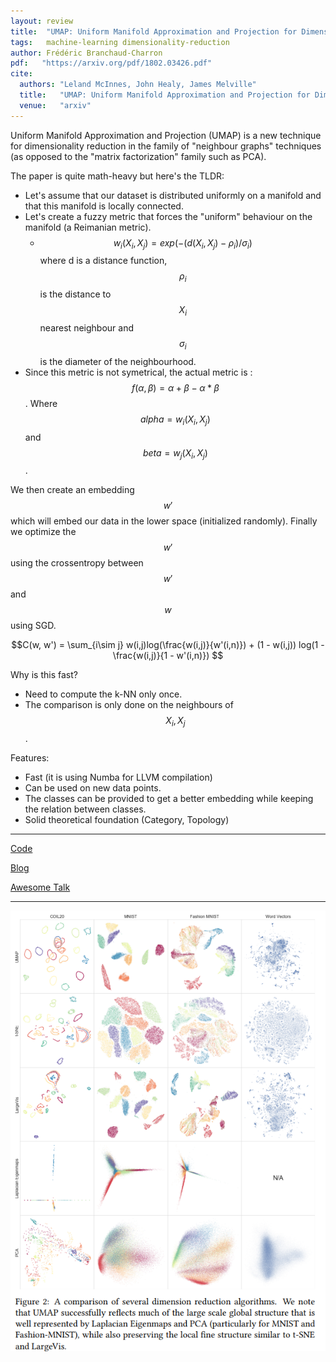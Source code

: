 ```yaml
---
layout: review
title:  "UMAP: Uniform Manifold Approximation and Projection for Dimension Reduction"
tags:   machine-learning dimensionality-reduction
author: Frédéric Branchaud-Charron
pdf:   "https://arxiv.org/pdf/1802.03426.pdf"
cite:
  authors: "Leland McInnes, John Healy, James Melville"
  title:   "UMAP: Uniform Manifold Approximation and Projection for Dimension Reduction"
  venue:   "arxiv"
---
```


Uniform Manifold Approximation and Projection (UMAP) is a new technique for dimensionality reduction in the family of "neighbour graphs" techniques (as opposed to the "matrix factorization" family such as PCA).

The paper is quite math-heavy but here's the TLDR:

* Let's assume that our dataset is distributed uniformly on a manifold and that this manifold is locally connected.
* Let's create a fuzzy metric that forces the "uniform" behaviour on the manifold (a Reimanian metric).
  * $$ w_i(X_i, X_j) = exp(-(d(X_i, X_j) - \rho_i)/ \sigma_i) $$ where d is a distance function, $$\rho_i$$ is the distance to $$X_i$$ nearest neighbour and $$\sigma_i$$ is the diameter of the neighbourhood.
* Since this metric is not symetrical, the actual metric is : $$ f(\alpha, \beta) = \alpha + \beta - \alpha * \beta $$. Where $$alpha = w_i(X_i, X_j)$$ and $$beta = w_j(X_i, X_j)$$.

We then create an embedding $$w'$$ which will embed our data in the lower space (initialized randomly).
Finally we optimize the $$w'$$ using the crossentropy between $$w'$$ and $$w$$ using SGD.

$$C(w, w') = \sum_{i\sim j} w(i,j)log(\frac{w(i,j)}{w'(i,n)}) + (1 - w(i,j)) log(1 - \frac{w(i,j)}{1 - w'(i,n)}) $$

Why is this fast?
* Need to compute the k-NN only once.
* The comparison is only done on the neighbours of $$X_i, X_j$$.

Features:
* Fast (it is using Numba for LLVM compilation)
* Can be used on new data points.
* The classes can be provided to get a better embedding while keeping the relation between classes.
* Solid theoretical foundation (Category, Topology)
---

[Code](https://github.com/lmcinnes/umap)

[Blog](https://www.math.upenn.edu/~jhansen/2018/05/04/UMAP/)

[Awesome Talk](https://www.youtube.com/watch?v=nq6iPZVUxZU)

---

![](/article/images/umap/fig2.png)
